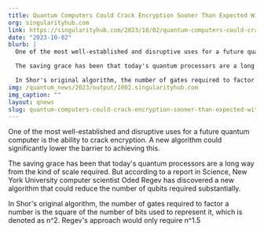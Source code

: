 ```yaml
---
title: Quantum Computers Could Crack Encryption Sooner Than Expected With New Algorithm
org: singularityhub.com
link: https://singularityhub.com/2023/10/02/quantum-computers-could-crack-encryption-sooner-than-expected-with-new-algorithm/
date: "2023-10-02"
blurb: |
  One of the most well-established and disruptive uses for a future quantum computer is the ability to crack encryption. A new algorithm could significantly lower the barrier to achieving this.

  The saving grace has been that today's quantum processors are a long way from the kind of scale required. But according to a report in Science, New York University computer scientist Oded Regev has discovered a new algorithm that could reduce the number of qubits required substantially.

  In Shor's original algorithm, the number of gates required to factor a number is the square of the number of bits used to represent it, which is denoted as n^2. Regev's approach would only require n^1.5
img: /quantum_news/2023/output/1002.singularityhub.com
img_caption: ""
layout: qnews
slug: quantum-computers-could-crack-encryption-sooner-than-expected-with-new-algorithm
---
```


One of the most well-established and disruptive uses for a future quantum computer is the ability to crack encryption. A new algorithm could significantly lower the barrier to achieving this.

The saving grace has been that today's quantum processors are a long way from the kind of scale required. But according to a report in Science, New York University computer scientist Oded Regev has discovered a new algorithm that could reduce the number of qubits required substantially.

In Shor's original algorithm, the number of gates required to factor a number is the square of the number of bits used to represent it, which is denoted as n^2. Regev's approach would only require n^1.5
